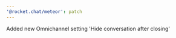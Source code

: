 ```yaml
---
'@rocket.chat/meteor': patch
---
```


Added new Omnichannel setting 'Hide conversation after closing'
